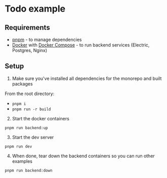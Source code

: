 # Todo example

## Requirements
- [pnpm](https://pnpm.io/) - to manage dependencies
- [Docker](https://docs.docker.com/get-docker/) with [Docker Compose](https://docs.docker.com/compose/install/) - to run backend services (Electric, Postgres, Nginx)

## Setup

1. Make sure you've installed all dependencies for the monorepo and built packages

From the root directory:

- `pnpm i`
- `pnpm run -r build`

2. Start the docker containers

`pnpm run backend:up`

3. Start the dev server

`pnpm run dev`

4. When done, tear down the backend containers so you can run other examples

`pnpm run backend:down`
